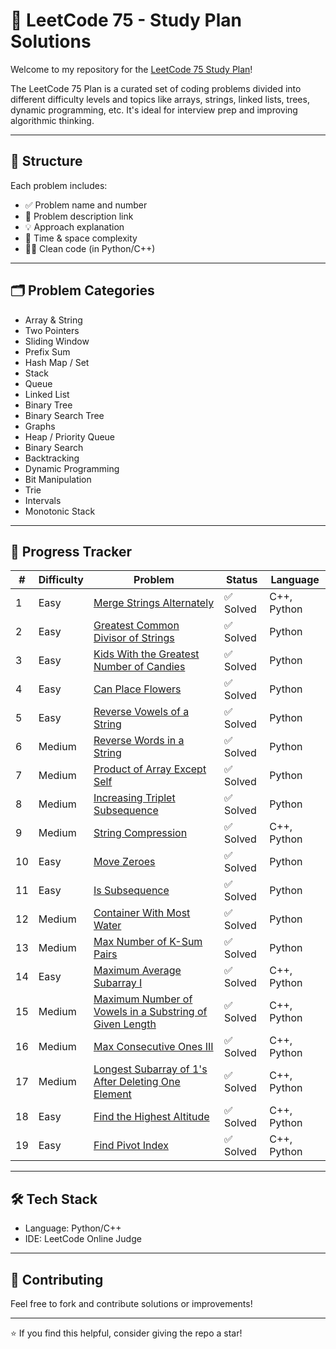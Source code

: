 # 🚀 LeetCode 75 - Study Plan Solutions

Welcome to my repository for the [LeetCode 75 Study Plan](https://leetcode.com/study-plan/leetcode-75/)!

The LeetCode 75 Plan is a curated set of coding problems divided into different difficulty levels and topics like arrays, strings, linked lists, trees, dynamic programming, etc. It's ideal for interview prep and improving algorithmic thinking.

---

## 🧠 Structure

Each problem includes:
- ✅ Problem name and number
- 📄 Problem description link
- 💡 Approach explanation
- 🧮 Time & space complexity
- 🧑‍💻 Clean code (in Python/C++)

---

## 🗂️ Problem Categories

- Array & String
- Two Pointers
- Sliding Window
- Prefix Sum
- Hash Map / Set
- Stack
- Queue
- Linked List
- Binary Tree
- Binary Search Tree
- Graphs
- Heap / Priority Queue
- Binary Search
- Backtracking
- Dynamic Programming
- Bit Manipulation
- Trie
- Intervals
- Monotonic Stack

---

## 📌 Progress Tracker

| # | Difficulty | Problem | Status | Language |
|--|---------|--------|--------|----------|
| 1 | Easy | [Merge Strings Alternately](https://leetcode.com/problems/merge-strings-alternately/) | ✅ Solved | C++, Python |
| 2 | Easy | [Greatest Common Divisor of Strings](https://leetcode.com/problems/greatest-common-divisor-of-strings/) | ✅ Solved | Python |
| 3 | Easy | [Kids With the Greatest Number of Candies](https://leetcode.com/problems/kids-with-the-greatest-number-of-candies/) | ✅ Solved | Python |
| 4 | Easy | [Can Place Flowers](https://leetcode.com/problems/can-place-flowers/) | ✅ Solved | Python |
| 5 | Easy | [Reverse Vowels of a String](https://leetcode.com/problems/reverse-vowels-of-a-string/) | ✅ Solved | Python |
| 6 | Medium | [Reverse Words in a String](https://leetcode.com/problems/reverse-words-in-a-string/) | ✅ Solved | Python |
| 7 | Medium | [Product of Array Except Self](https://leetcode.com/problems/product-of-array-except-self/) | ✅ Solved | Python |
| 8 | Medium | [Increasing Triplet Subsequence](https://leetcode.com/problems/increasing-triplet-subsequence/) | ✅ Solved | Python |
| 9 | Medium | [String Compression](https://leetcode.com/problems/string-compression/) | ✅ Solved | C++, Python |
| 10 | Easy | [Move Zeroes](https://leetcode.com/problems/move-zeroes/) | ✅ Solved | Python |
| 11 | Easy | [Is Subsequence](https://leetcode.com/problems/is-subsequence/) | ✅ Solved | Python |
| 12 | Medium | [Container With Most Water](https://leetcode.com/problems/container-with-most-water/) | ✅ Solved | Python |
| 13 | Medium | [Max Number of K-Sum Pairs](https://leetcode.com/problems/max-number-of-k-sum-pairs/) | ✅ Solved | Python |
| 14 | Easy| [Maximum Average Subarray I](https://leetcode.com/problems/maximum-average-subarray-i/) | ✅ Solved | C++, Python |
| 15 | Medium | [Maximum Number of Vowels in a Substring of Given Length](https://leetcode.com/problems/maximum-number-of-vowels-in-a-substring-of-given-length/) | ✅ Solved | C++, Python |
| 16 | Medium | [Max Consecutive Ones III](https://leetcode.com/problems/max-consecutive-ones-iii/) | ✅ Solved | C++, Python |
| 17 | Medium | [Longest Subarray of 1's After Deleting One Element](https://leetcode.com/problems/longest-subarray-of-1s-after-deleting-one-element/) | ✅ Solved | C++, Python |
| 18 | Easy | [Find the Highest Altitude](https://leetcode.com/problems/find-the-highest-altitude/) | ✅ Solved | C++, Python |
| 19 | Easy | [Find Pivot Index](https://leetcode.com/problems/find-pivot-index/) | ✅ Solved | C++, Python |
<!--
| 20 | Easy | [Find the Difference of Two Arrays](https://leetcode.com/problems/find-the-difference-of-two-arrays/) | ✅ Solved | C++, Python |
| 21 | Easy | [Unique Number of Occurrences](https://leetcode.com/problems/unique-number-of-occurrences/) | ✅ Solved | C++, Python |
| 22 | Medium | [Determine if Two Strings Are Close](https://leetcode.com/problems/determine-if-two-strings-are-close/) | ✅ Solved | C++, Python |
| 23 | Medium | [Equal Row and Column Pairs](https://leetcode.com/problems/equal-row-and-column-pairs/) | ✅ Solved | C++, Python |
| 24 | Medium | []() | ✅ Solved | C++, Python |
| 25 | Medium | []() | ✅ Solved | C++, Python |
| 26 | Medium | []() | ✅ Solved | C++, Python |
| 27 | Easy | []() | ✅ Solved | C++, Python |
| 28 | Medium | []() | ✅ Solved | C++, Python |
| 29 | ... | []() | ✅ Solved | C++, Python |
| 30 | ... | []() | ✅ Solved | C++, Python |
-->
---

## 🛠 Tech Stack

- Language: Python/C++
- IDE: LeetCode Online Judge
<!--
- Format: Jupyter Notebooks / `.py` files
-->

---

## 💬 Contributing

Feel free to fork and contribute solutions or improvements!

---

⭐ If you find this helpful, consider giving the repo a star!
